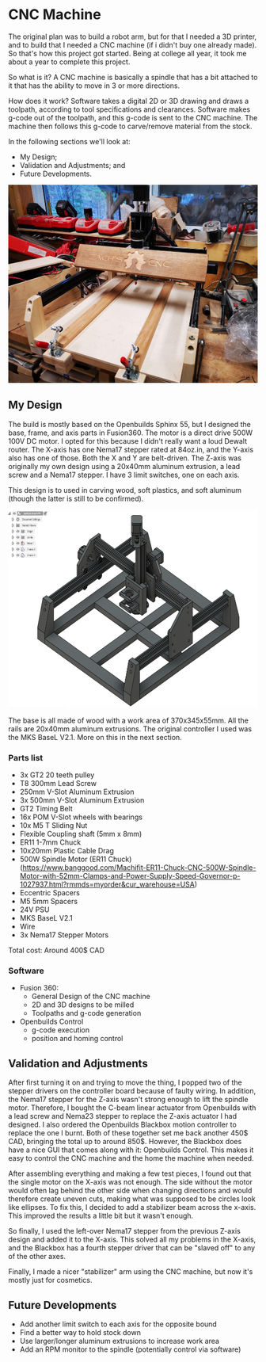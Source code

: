 # CNC Machine

The original plan was to build a robot arm, but for that I needed a 3D printer, and to build that I needed a CNC machine (if i didn't buy one already made). So that's how this project got started. Being at college all year, it took me about a year to complete this project. 

So what is it? A CNC machine is basically a spindle that has a bit attached to it that has the ability to move in 3 or more directions.

How does it work? Software takes a digital 2D or 3D drawing and draws a toolpath, according to tool specifications and clearances. Software makes g-code out of the toolpath, and this g-code is sent to the CNC machine. The machine then follows this g-code to carve/remove material from the stock.

In the following sections we'll look at:
- My Design;
- Validation and Adjustments; and
- Future Developments.

<p align="center">
<img src="0readmepics/real_pic.jpg" height="400">
</p>

## My Design

The build is mostly based on the Openbuilds Sphinx 55, but I designed the base, frame, and axis parts in Fusion360. The motor is a direct drive 500W 100V DC motor. I opted for this because I didn't really want a loud Dewalt router. The X-axis has one Nema17 stepper rated at 84oz.in, and the Y-axis also has one of those. Both the X and Y are belt-driven. The Z-axis was originally my own design using a 20x40mm aluminum extrusion, a lead screw and a Nema17 stepper. I have 3 limit switches, one on each axis.

This design is to used in carving wood, soft plastics, and soft aluminum (though the latter is still to be confirmed).

<p align="center">
<img src="0readmepics/3d_design.png" height="400">
</p>

The base is all made of wood with a work area of 370x345x55mm. All the rails are 20x40mm aluminum extrusions. The original controller I used was the MKS BaseL V2.1. More on this in the next section.

### Parts list
- 3x GT2 20 teeth pulley
- T8 300mm Lead Screw
- 250mm V-Slot Aluminum Extrusion
- 3x 500mm V-Slot Aluminum Extrusion
- GT2 Timing Belt
- 16x POM V-Slot wheels with bearings
- 10x M5 T Sliding Nut
- Flexible Coupling shaft (5mm x 8mm)
- ER11 1-7mm Chuck
- 10x20mm Plastic Cable Drag
- 500W Spindle Motor (ER11 Chuck) (https://www.banggood.com/Machifit-ER11-Chuck-CNC-500W-Spindle-Motor-with-52mm-Clamps-and-Power-Supply-Speed-Governor-p-1027937.html?rmmds=myorder&cur_warehouse=USA)
- Eccentric Spacers
- M5 5mm Spacers
- 24V PSU
- MKS BaseL V2.1
- Wire
- 3x Nema17 Stepper Motors

Total cost: Around 400$ CAD

### Software
- Fusion 360:
  - General Design of the CNC machine
  - 2D and 3D designs to be milled
  - Toolpaths and g-code generation
- Openbuilds Control
  - g-code execution
  - position and homing control
  
## Validation and Adjustments
  
After first turning it on and trying to move the thing, I popped two of the stepper drivers on the controller board because of faulty wiring. In addition, the Nema17 stepper for the Z-axis wasn't strong enough to lift the spindle motor. Therefore, I bought the C-beam linear actuator from Openbuilds with a lead screw and Nema23 stepper to replace the Z-axis actuator I had designed. I also ordered the Openbuilds Blackbox motion controller to replace the one I burnt. Both of these together set me back another 450$ CAD, bringing the total up to around 850$. However, the Blackbox does have a nice GUI that comes along with it: Openbuilds Control. This makes it easy to control the CNC machine and the home the machine when needed. 

After assembling everything and making a few test pieces, I found out that the single motor on the X-axis was not enough. The side without the motor would often lag behind the other side when changing directions and would therefore create uneven cuts, making what was supposed to be circles look like ellipses. To fix this, I decided to add a stabilizer beam across the x-axis. This improved the results a little bit but it wasn't enough.

So finally, I used the left-over Nema17 stepper from the previous Z-axis design and added it to the X-axis. This solved all my problems in the X-axis, and the Blackbox has a fourth stepper driver that can be "slaved off" to any of the other axes. 

Finally, I made a nicer "stabilizer" arm using the CNC machine, but now it's mostly just for cosmetics.

## Future Developments

- Add another limit switch to each axis for the opposite bound
- Find a better way to hold stock down
- Use larger/longer aluminum extrusions to increase work area
- Add an RPM monitor to the spindle (potentially control via software)
